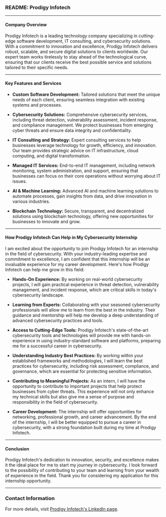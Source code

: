 ### README: Prodigy Infotech

---

#### **Company Overview**

Prodigy Infotech is a leading technology company specializing in cutting-edge software development, IT consulting, and cybersecurity solutions. With a commitment to innovation and excellence, Prodigy Infotech delivers robust, scalable, and secure digital solutions to clients worldwide. Our expert team works tirelessly to stay ahead of the technological curve, ensuring that our clients receive the best possible service and solutions tailored to their specific needs.

---

#### **Key Features and Services**

- **Custom Software Development:** Tailored solutions that meet the unique needs of each client, ensuring seamless integration with existing systems and processes.

- **Cybersecurity Solutions:** Comprehensive cybersecurity services, including threat detection, vulnerability assessment, incident response, and compliance management. We protect businesses from emerging cyber threats and ensure data integrity and confidentiality.

- **IT Consulting and Strategy:** Expert consulting services to help businesses leverage technology for growth, efficiency, and innovation. Our team provides strategic advice on IT infrastructure, cloud computing, and digital transformation.

- **Managed IT Services:** End-to-end IT management, including network monitoring, system administration, and support, ensuring that businesses can focus on their core operations without worrying about IT issues.

- **AI & Machine Learning:** Advanced AI and machine learning solutions to automate processes, gain insights from data, and drive innovation in various industries.

- **Blockchain Technology:** Secure, transparent, and decentralized solutions using blockchain technology, offering new opportunities for businesses to innovate and grow.

---

#### **How Prodigy Infotech Can Help in My Cybersecurity Internship**

I am excited about the opportunity to join Prodigy Infotech for an internship in the field of cybersecurity. With your industry-leading expertise and commitment to excellence, I am confident that this internship will be an invaluable experience for my career development. Here's how Prodigy Infotech can help me grow in this field:

- **Hands-On Experience:** By working on real-world cybersecurity projects, I will gain practical experience in threat detection, vulnerability management, and incident response, which are critical skills in today's cybersecurity landscape.

- **Learning from Experts:** Collaborating with your seasoned cybersecurity professionals will allow me to learn from the best in the industry. Their guidance and mentorship will help me develop a deep understanding of advanced cybersecurity practices and tools.

- **Access to Cutting-Edge Tools:** Prodigy Infotech's state-of-the-art cybersecurity tools and technologies will provide me with hands-on experience in using industry-standard software and platforms, preparing me for a successful career in cybersecurity.

- **Understanding Industry Best Practices:** By working within your established frameworks and methodologies, I will learn the best practices for cybersecurity, including risk assessment, compliance, and governance, which are essential for protecting sensitive information.

- **Contributing to Meaningful Projects:** As an intern, I will have the opportunity to contribute to important projects that help protect businesses from cyber threats. This experience will not only enhance my technical skills but also give me a sense of purpose and responsibility in the field of cybersecurity.

- **Career Development:** The internship will offer opportunities for networking, professional growth, and career advancement. By the end of the internship, I will be better equipped to pursue a career in cybersecurity, with a strong foundation built during my time at Prodigy Infotech.

---

#### **Conclusion**

Prodigy Infotech's dedication to innovation, security, and excellence makes it the ideal place for me to start my journey in cybersecurity. I look forward to the possibility of contributing to your team and learning from your wealth of experience in the field. Thank you for considering my application for this internship opportunity.

---

### Contact Information

For more details, visit [Prodigy Infotech's LinkedIn page](https://www.linkedin.com/company/prodigy-infotech/).

